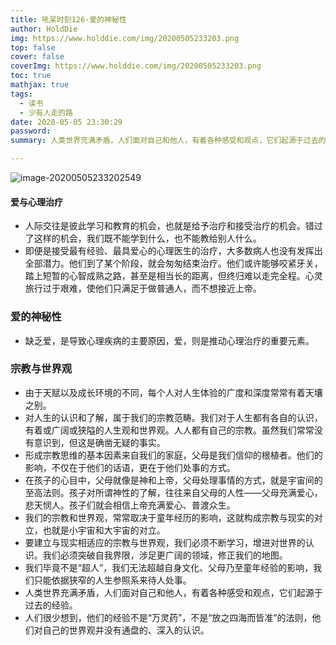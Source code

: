```yaml
---
title: 吼呆时刻126-爱的神秘性
author: HoldDie
img: https://www.holddie.com/img/20200505233203.png
top: false
cover: false
coverImg: https://www.holddie.com/img/20200505233203.png
toc: true
mathjax: true
tags:
  - 读书
  - 少有人走的路
date: 2020-05-05 23:30:29
password:
summary: 人类世界充满矛盾，人们面对自己和他人，有着各种感受和观点，它们起源于过去的经验。

---
```


![image-20200505233202549](https://www.holddie.com/img/20200505233203.png)

#### 爱与心理治疗

- 人际交往是彼此学习和教育的机会，也就是给予治疗和接受治疗的机会。错过了这样的机会，我们既不能学到什么，也不能教给别人什么。
- 即便是接受最有经验、最具爱心的心理医生的治疗，大多数病人也没有发挥出全部潜力。他们到了某个阶段，就会匆匆结束治疗。他们或许能够咬紧牙关，踏上短暂的心智成熟之路，甚至是相当长的距离，但终归难以走完全程。心灵旅行过于艰难，使他们只满足于做普通人，而不想接近上帝。

### 爱的神秘性

- 缺乏爱，是导致心理疾病的主要原因，爱，则是推动心理治疗的重要元素。

### 宗教与世界观

- 由于天赋以及成长环境的不同，每个人对人生体验的广度和深度常常有着天壤之别。
- 对人生的认识和了解，属于我们的宗教范畴。我们对于人生都有各自的认识，有着或广阔或狭隘的人生观和世界观。人人都有自己的宗教。虽然我们常常没有意识到，但这是确凿无疑的事实。
- 形成宗教思维的基本因素来自我们的家庭，父母是我们信仰的根植者。他们的影响，不仅在于他们的话语，更在于他们处事的方式。
- 在孩子的心目中，父母就像是神和上帝，父母处理事情的方式，就是宇宙间的至高法则。孩子对所谓神性的了解，往往来自父母的人性——父母充满爱心，悲天悯人。孩子们就会相信上帝充满爱心、普渡众生。
- 我们的宗教和世界观，常常取决于童年经历的影响，这就构成宗教与现实的对立，也就是小宇宙和大宇宙的对立。
- 要建立与现实相适应的宗教与世界观，我们必须不断学习，增进对世界的认识。我们必须突破自我界限，涉足更广阔的领域，修正我们的地图。
- 我们毕竟不是“超人”，我们无法超越自身文化、父母乃至童年经验的影响，我们只能依据狭窄的人生参照系来待人处事。
- 人类世界充满矛盾，人们面对自己和他人，有着各种感受和观点，它们起源于过去的经验。
- 人们很少想到，他们的经验不是“万灵药”，不是“放之四海而皆准”的法则，他们对自己的世界观并没有通盘的、深入的认识。